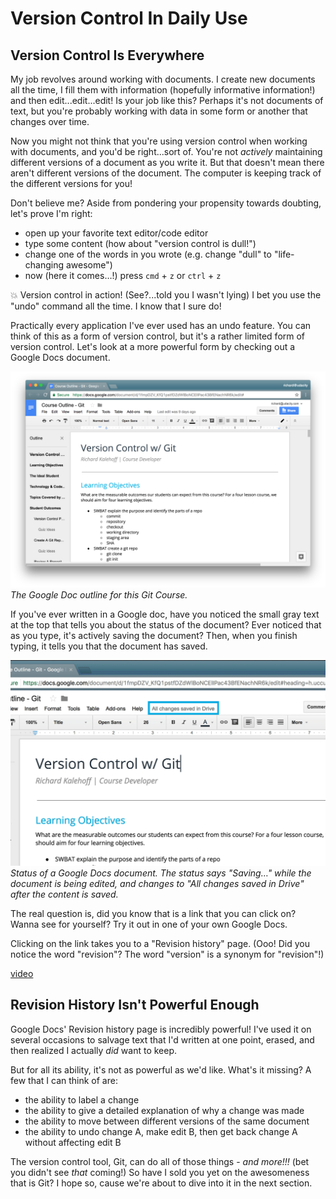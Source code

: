 # Version Control In Daily Use

## Version Control Is Everywhere

My job revolves around working with documents. I create new documents all the time, I fill them with information (hopefully informative information!) and then edit...edit...edit! Is your job like this? Perhaps it's not documents of text, but you're probably working with data in some form or another that changes over time.

Now you might not think that you're using version control when working with documents, and you'd be right...sort of. You're not *actively* maintaining different versions of a document as you write it. But that doesn't mean there aren't different versions of the document. The computer is keeping track of the different versions for you!

Don't believe me? Aside from pondering your propensity towards doubting, let's prove I'm right:

- open up your favorite text editor/code editor
- type some content (how about "version control is dull!")
- change one of the words in you wrote (e.g. change "dull" to "life-changing awesome")
- now (here it comes…!) press `cmd` + `z` or `ctrl` + `z`

💥 Version control in action! (See?...told you I wasn't lying) I bet you use the "undo" command all the time. I know that I sure do!

Practically every application I've ever used has an undo feature. You can think of this as a form of version control, but it's a rather limited form of version control. Let's look at a more powerful form by checking out a Google Docs document.

![The Google Doc outline for this Git Course.](../img/ud123-l1-git-course-outline.png)*The Google Doc outline for this Git Course.*

If you've ever written in a Google doc, have you noticed the small gray text at the top that tells you about the status of the document? Ever noticed that as you type, it's actively saving the document? Then, when you finish typing, it tells you that the document has saved.

![Status of a Google Docs document. The status says "Saving…" while the document is being edited, and changes to "All changes saved in Drive" after the content is saved.](../img/ud123-l1-google-docs-saving-progress.gif)*Status of a Google Docs document. The status says "Saving…" while the document is being edited, and changes to "All changes saved in Drive" after the content is saved.*

The real question is, did you know that is a link that you can click on? Wanna see for yourself? Try it out in one of your own Google Docs.

Clicking on the link takes you to a "Revision history" page. (Ooo! Did you notice the word "revision"? The word "version" is a synonym for "revision"!)

[video](https://youtu.be/GcvvbdKEchk)

## Revision History Isn't Powerful Enough

Google Docs' Revision history page is incredibly powerful! I've used it on several occasions to salvage text that I'd written at one point, erased, and then realized I actually *did* want to keep.

But for all its ability, it's not as powerful as we'd like. What's it missing? A few that I can think of are:

- the ability to label a change
- the ability to give a detailed explanation of why a change was made
- the ability to move between different versions of the same document
- the ability to undo change A, make edit B, then get back change A without affecting edit B

The version control tool, Git, can do all of those things - *and more!!!* (bet you didn't see *that* coming!) So have I sold you yet on the awesomeness that is Git? I hope so, cause we're about to dive into it in the next section.